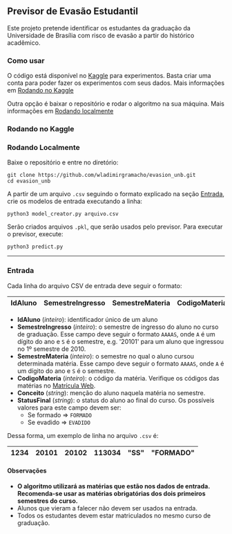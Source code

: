 ## Previsor de Evasão Estudantil
Este projeto pretende identificar os estudantes da graduação da Universidade de Brasília com risco de evasão a partir do histórico acadêmico.

### Como usar
O código está disponível no [Kaggle](https://www.kaggle.com/wladimirgramacho/previsor-de-evas-o-estudantil?scriptVersionId=21435655) para experimentos. Basta criar uma conta para poder fazer os experimentos com seus dados. Mais informações em [Rodando no Kaggle](#rodando_no_kaggle)

Outra opção é baixar o repositório e rodar o algoritmo na sua máquina. Mais informações em [Rodando localmente](#rodando_localmente)

### Rodando no Kaggle


### Rodando Localmente
Baixe o repositório e entre no diretório:

```
git clone https://github.com/wladimirgramacho/evasion_unb.git
cd evasion_unb
```

A partir de um arquivo `.csv` seguindo o formato explicado na seção [Entrada](#entrada), crie os modelos de entrada executando a linha:

`python3 model_creator.py arquivo.csv`

Serão criados arquivos `.pkl`, que serão usados pelo previsor. Para executar o previsor, execute:

`python3 predict.py`

--------------------------------------------------------------------------------

### Entrada
Cada linha do arquivo CSV de entrada deve seguir o formato:

| IdAluno | SemestreIngresso | SemestreMateria |  CodigoMateria | Conceito | StatusFinal |
|---------|------------------|-----------------|----------------|----------|-------------|

+ **IdAluno** (*inteiro*): identificador único de um aluno
+ **SemestreIngresso** (*inteiro*): o semestre de ingresso do aluno no curso de graduação. Esse campo deve seguir o formato `AAAAS`, onde `A` é um dígito do ano e `S` é o semestre, e.g. '20101' para um aluno que ingressou no 1º semestre de 2010.
+ **SemestreMateria** (*inteiro*): o semestre no qual o aluno cursou determinada matéria. Esse campo deve seguir o formato `AAAAS`, onde `A` é um dígito do ano e `S` é o semestre.
+ **CodigoMateria** (*inteiro*): o código da matéria. Verifique os códigos das matérias no [Matrícula Web](https://matriculaweb.unb.br/).
+ **Conceito** (*string*): menção do aluno naquela matéria no semestre.
+ **StatusFinal** (*string*): o status do aluno ao final do curso. Os possíveis valores para este campo devem ser:
  + Se formado => `FORMADO`
  + Se evadido => `EVADIDO`

Dessa forma, um exemplo de linha no arquivo `.csv` é:

| 1234 | 20101 | 20102 |  113034 | "SS" | "FORMADO" |
|------|-------|-------|---------|------|-----------|

#### Observações
+ **O algoritmo utilizará as matérias que estão nos dados de entrada. Recomenda-se usar as matérias obrigatórias dos dois primeiros semestres do curso.**
+ Alunos que vieram a falecer não devem ser usados na entrada.
+ Todos os estudantes devem estar matriculados no mesmo curso de graduação.
